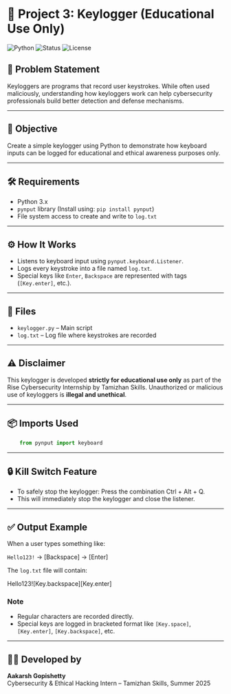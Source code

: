 # 🔐 Project 3: Keylogger (Educational Use Only)

![Python](https://img.shields.io/badge/Language-Python-blue?logo=python)
![Status](https://img.shields.io/badge/Status-Completed-brightgreen)
![License](https://img.shields.io/badge/Use-Educational%20Only-red)

## 📄 Problem Statement

Keyloggers are programs that record user keystrokes. While often used maliciously, understanding how keyloggers work can help cybersecurity professionals build better detection and defense mechanisms.

---

## 🎯 Objective

Create a simple keylogger using Python to demonstrate how keyboard inputs can be logged for educational and ethical awareness purposes only.

---

## 🛠️ Requirements

- Python 3.x
- `pynput` library (Install using: `pip install pynput`)
- File system access to create and write to `log.txt`

---

## ⚙️ How It Works

- Listens to keyboard input using `pynput.keyboard.Listener`.
- Logs every keystroke into a file named `log.txt`.
- Special keys like `Enter`, `Backspace` are represented with tags (`[Key.enter]`, etc.).

---

## 📁 Files

- `keylogger.py` – Main script
- `log.txt` – Log file where keystrokes are recorded

---

## ⚠️ Disclaimer

This keylogger is developed **strictly for educational use only** as part of the Rise Cybersecurity Internship by Tamizhan Skills. Unauthorized or malicious use of keyloggers is **illegal and unethical**.

---

## 📦 Imports Used

```python
    from pynput import keyboard
```

---

## 🔒 Kill Switch Feature

- To safely stop the keylogger: Press the combination Ctrl + Alt + Q.
- This will immediately stop the keylogger and close the listener.

---

## ✅ Output Example

When a user types something like:

`Hello123!` → [Backspace] → [Enter]

The `log.txt` file will contain:

Hello123![Key.backspace][Key.enter]

### Note

- Regular characters are recorded directly.
- Special keys are logged in bracketed format like `[Key.space]`, `[Key.enter]`, `[Key.backspace]`, etc.

---

## 👨‍💻 Developed by

**Aakarsh Gopishetty**  
Cybersecurity & Ethical Hacking Intern – Tamizhan Skills, Summer 2025
